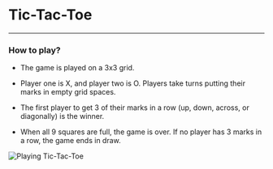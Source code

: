 # Tic-Tac-Toe
---
### How to play?
- The game is played on a 3x3 grid.

- Player one is X, and player two is O. Players take turns putting their marks in empty grid spaces.

- The first player to get 3 of their marks in a row (up, down, across, or diagonally) is the winner.

- When all 9 squares are full, the game is over. If no player has 3 marks in a row, the game ends in draw.

![Playing Tic-Tac-Toe](https://i.imgur.com/Bmy1Zpc.png)
